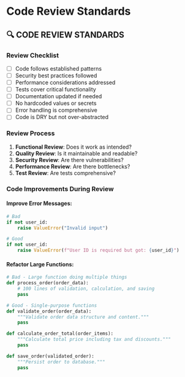<!-- version: shard-20250825154349 -->
<!-- last-updated: 2025-08-25T15:43:49Z -->
<!-- document-type: engineering-rule-shard -->
<!-- parent-document: consolidated-rules -->

# Code Review Standards

## 🔍 **CODE REVIEW STANDARDS**

### **Review Checklist**
- [ ] Code follows established patterns
- [ ] Security best practices followed
- [ ] Performance considerations addressed
- [ ] Tests cover critical functionality
- [ ] Documentation updated if needed
- [ ] No hardcoded values or secrets
- [ ] Error handling is comprehensive
- [ ] Code is DRY but not over-abstracted

### **Review Process**
1. **Functional Review**: Does it work as intended?
2. **Quality Review**: Is it maintainable and readable?
3. **Security Review**: Are there vulnerabilities?
4. **Performance Review**: Are there bottlenecks?
5. **Test Review**: Are tests comprehensive?

### **Code Improvements During Review**

#### **Improve Error Messages:**
```python
# Bad
if not user_id:
    raise ValueError("Invalid input")

# Good
if not user_id:
    raise ValueError(f"User ID is required but got: {user_id}")
```

#### **Refactor Large Functions:**
```python
# Bad - Large function doing multiple things
def process_order(order_data):
    # 100 lines of validation, calculation, and saving
    pass

# Good - Single-purpose functions
def validate_order(order_data):
    """Validate order data structure and content."""
    pass

def calculate_order_total(order_items):
    """Calculate total price including tax and discounts."""
    pass

def save_order(validated_order):
    """Persist order to database."""
    pass
```

